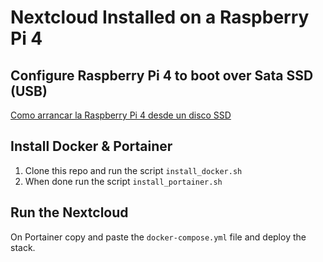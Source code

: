# Nextcloud Installed on a Raspberry Pi 4

## Configure Raspberry Pi 4 to boot over Sata SSD (USB)

[Como arrancar la Raspberry Pi 4 desde un disco SSD](https://geekland.eu/como-arrancar-la-raspberry-pi-4-desde-un-disco-ssd/)

## Install Docker & Portainer

1. Clone this repo and run the script `install_docker.sh`
2. When done run the script `install_portainer.sh`

## Run the Nextcloud

On Portainer copy and paste the `docker-compose.yml` file and deploy the stack.
